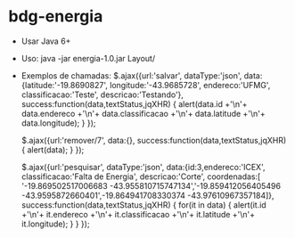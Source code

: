# bdg-energia

* Usar Java 6+

* Uso:
	java -jar energia-1.0.jar Layout/

* Exemplos de chamadas:
	$.ajax({url:'salvar', dataType:'json',
		data:{latitude:'-19.8690827', longitude:'-43.9685728',
			endereco:'UFMG', classificacao:'Teste', descricao:'Testando'},
		success:function(data,textStatus,jqXHR) {
			alert(data.id +'\n'+ data.endereco +'\n'+ data.classificacao +'\n'+ data.latitude +'\n'+ data.longitude);
		}
	});

	$.ajax({url:'remover/7', data:{},
		success:function(data,textStatus,jqXHR) { alert(data); }
	});

	$.ajax({url:'pesquisar', dataType:'json',
		data:{id:3,endereco:'ICEX', classificacao:'Falta de Energia', descricao:'Corte', coordenadas:[
			'-19.869502517006683 -43.955810715747134','-19.859412056405496 -43.9595872660401',-19.864941708330374 -43.97610967357184]},
		success:function(data,textStatus,jqXHR) {
			for(it in data) {
				alert(it.id +'\n'+ it.endereco +'\n'+ it.classificacao +'\n'+ it.latitude +'\n'+ it.longitude);
			}
		}
	});
